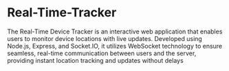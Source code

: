 # Real-Time-Tracker
 The Real-Time Device Tracker is an interactive web application that enables users to monitor device locations with live updates. Developed using Node.js, Express, and Socket.IO, it utilizes WebSocket technology to ensure seamless, real-time communication between users and the server, providing instant location tracking and updates without delays
